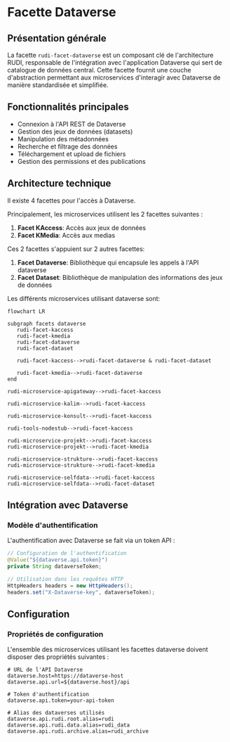 # Facette Dataverse

## Présentation générale

La facette `rudi-facet-dataverse` est un composant clé de l'architecture RUDI, responsable de l'intégration avec l'application Dataverse qui sert de catalogue de données central. Cette facette fournit une couche d'abstraction permettant aux microservices d'interagir avec Dataverse de manière standardisée et simplifiée.

## Fonctionnalités principales

- Connexion à l'API REST de Dataverse
- Gestion des jeux de données (datasets)
- Manipulation des métadonnées
- Recherche et filtrage des données
- Téléchargement et upload de fichiers
- Gestion des permissions et des publications

## Architecture technique

Il existe 4 facettes pour l'accès à Dataverse.

Principalement, les microservices utilisent les 2 facettes suivantes :
1. **Facet KAccess**: Accès aux jeux de données
1. **Facet KMedia**: Accès aux medias

Ces 2 facettes s'appuient sur 2 autres facettes:
1. **Facet Dataverse**: Bibliothèque qui encapsule les appels à l'API dataverse
1. **Facet Dataset**: Bibliothèque de manipulation des informations des jeux de données

Les différents microservices utilisant dataverse sont:

```mermaid
flowchart LR

subgraph facets dataverse
   rudi-facet-kaccess
   rudi-facet-kmedia
   rudi-facet-dataverse
   rudi-facet-dataset

   rudi-facet-kaccess-->rudi-facet-dataverse & rudi-facet-dataset

   rudi-facet-kmedia-->rudi-facet-dataverse
end

rudi-microservice-apigateway-->rudi-facet-kaccess

rudi-microservice-kalim-->rudi-facet-kaccess

rudi-microservice-konsult-->rudi-facet-kaccess

rudi-tools-nodestub-->rudi-facet-kaccess

rudi-microservice-projekt-->rudi-facet-kaccess
rudi-microservice-projekt-->rudi-facet-kmedia 

rudi-microservice-strukture-->rudi-facet-kaccess
rudi-microservice-strukture-->rudi-facet-kmedia

rudi-microservice-selfdata-->rudi-facet-kaccess
rudi-microservice-selfdata-->rudi-facet-dataset

```

## Intégration avec Dataverse

### Modèle d'authentification

L'authentification avec Dataverse se fait via un token API :

```java
// Configuration de l'authentification
@Value("${dataverse.api.token}")
private String dataverseToken;

// Utilisation dans les requêtes HTTP
HttpHeaders headers = new HttpHeaders();
headers.set("X-Dataverse-key", dataverseToken);
```


## Configuration

### Propriétés de configuration

L'ensemble des microservices utilisant les facettes dataverse doivent disposer des propriétés suivantes :

```properties
# URL de l'API Dataverse
dataverse.host=https://dataverse-host
dataverse.api.url=${dataverse.host}/api

# Token d'authentification
dataverse.api.token=your-api-token

# Alias des dataverses utilisés
dataverse.api.rudi.root.alias=rudi
dataverse.api.rudi.data.alias=rudi_data
dataverse.api.rudi.archive.alias=rudi_archive
```
